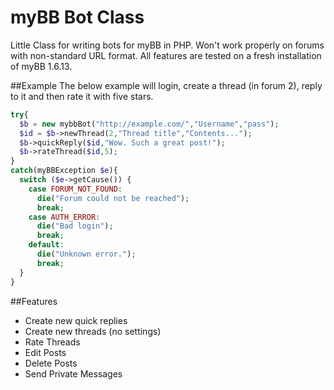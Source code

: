 myBB Bot Class
================

Little Class for writing bots for myBB in PHP. Won't work properly on forums with non-standard URL format. All features are tested on a fresh installation of myBB 1.6.13.

##Example
The below example will login, create a thread (in forum 2), reply to it and then rate it with five stars.
```php
try{
  $b = new mybbBot("http://example.com/","Username","pass");
  $id = $b->newThread(2,"Thread title","Contents...");
  $b->quickReply($id,"Wow. Such a great post!");
  $b->rateThread($id,5);
}
catch(myBBException $e){
  switch ($e->getCause()) {
    case FORUM_NOT_FOUND:
      die("Forum could not be reached");
      break;
    case AUTH_ERROR:
      die("Bad login");
      break;
    default:
      die("Unknown error.");
      break;
  }
}
```

##Features
- Create new quick replies
- Create new threads (no settings)
- Rate Threads
- Edit Posts
- Delete Posts
- Send Private Messages
